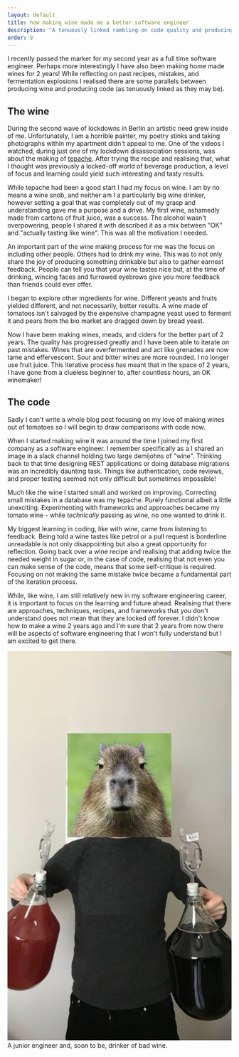 ```yaml
---
layout: default
title: how making wine made me a better software engineer
description: "A tenuously linked rambling on code quality and producing wine."
order: 8
---
```



I recently passed the marker for my second year as a full time software engineer. Perhaps more interestingly I have also been making home made wines for 2 years! While reflecting on past recipes, mistakes, and fermentation explosions I realised there are some parallels between producing wine and producing code (as tenuously linked as they may be).

The wine
--------

During the second wave of lockdowns in Berlin an artistic need grew inside of me. Unfortunately, I am a horrible painter, my poetry stinks and taking photographs within my apartment didn't appeal to me. One of the videos I watched, during just one of my lockdown disassociation sessions, was about the making of [tepache](https://www.youtube.com/watch?v=QoL_iPMRgGA). After trying the recipe and realising that, what I thought was previously a locked-off world of beverage production, a level of focus and learning could yield such interesting and tasty results.

While tepache had been a good start I had my focus on wine. I am by no means a wine snob, and neither am I a particularly big wine drinker, however setting a goal that was completely out of my grasp and understanding gave me a purpose and a drive. My first wine, ashamedly made from cartons of fruit juice, was a success. The alcohol wasn't overpowering, people I shared it with described it as a mix between "OK" and "actually tasting like wine". This was all the motivation I needed.

An important part of the wine making process for me was the focus on including other people. Others had to drink my wine. This was to not only share the joy of producing something drinkable but also to gather earnest feedback. People can tell you that your wine tastes nice but, at the time of drinking, wincing faces and furrowed eyebrows give you more feedback than friends could ever offer.

I began to explore other ingredients for wine. Different yeasts and fruits yielded different, and not necessarily, better results. A wine made of tomatoes isn't salvaged by the expensive champagne yeast used to ferment it and pears from the bio market are dragged down by bread yeast.

Now I have been making wines, meads, and ciders for the better part of 2 years. The quality has progressed greatly and I have been able to iterate on past mistakes. Wines that are overfermented and act like grenades are now tame and effervescent. Sour and bitter wines are more rounded. I no longer use fruit juice. This iterative process has meant that in the space of 2 years, I have gone from a clueless beginner to, after countless hours, an OK winemaker!

The code
--------

Sadly I can't write a whole blog post focusing on my love of making wines out of tomatoes so I will begin to draw comparisons with code now.

When I started making wine it was around the time I joined my first company as a software engineer. I remember specifically as a I shared an image in a slack channel holding two large demijohns of "wine". Thinking back to that time designing REST applications or doing database migrations was an incredibly daunting task. Things like authentication, code reviews, and proper testing seemed not only difficult but sometimes impossible!

Much like the wine I started small and worked on improving. Correcting small mistakes in a database was my tepache. Purely functional albeit a little unexciting. Experimenting with frameworks and approaches became my tomato wine - while _technically_ passing as wine, no one wanted to drink it.

My biggest learning in coding, like with wine, came from listening to feedback. Being told a wine tastes like petrol or a pull request is borderline unreadable is not only disappointing but also a great opportunity for reflection. Going back over a wine recipe and realising that adding twice the needed weight in sugar or, in the case of code, realising that not even you can make sense of the code, means that some self-critique is required. Focusing on not making the same mistake twice became a fundamental part of the iteration process.

While, like wine, I am still relatively new in my software engineering career, it is important to focus on the learning and future ahead. Realising that there are approaches, techniques, recipes, and frameworks that you don't understand does not mean that they are locked off forever. I didn't know how to make a wine 2 years ago and I'm sure that 2 years from now there will be aspects of software engineering that I won't fully understand but I am excited to get there.

![](/static/winemachinepng.png) A junior engineer and, soon to be, drinker of bad wine.
